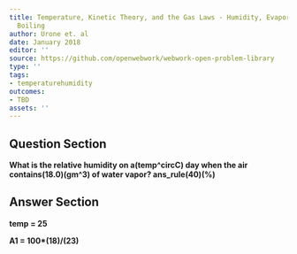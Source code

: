 ```yaml
---
title: Temperature, Kinetic Theory, and the Gas Laws - Humidity, Evaporation, and
  Boiling
author: Urone et. al
date: January 2018
editor: ''
source: https://github.com/openwebwork/webwork-open-problem-library
type: ''
tags:
- temperaturehumidity
outcomes:
- TBD
assets: ''
---
```


## Question Section 

<b>
What is the relative humidity on a(temp^circC) day when the air contains(18.0)(gm^3) of water vapor?
ans_rule(40)(%)



## Answer Section

temp = 25

A1 = 100*(18)/(23)
